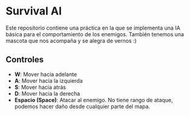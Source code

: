 # Survival AI

Este repositorio contiene una práctica en la que se implementa una IA básica para el comportamiento de los enemigos.
También tenemos una mascota que nos acompaña y se alegra de vernos :)

## Controles

- **W**: Mover hacia adelante
- **A**: Mover hacia la izquierda
- **S**: Mover hacia atrás
- **D**: Mover hacia la derecha
- **Espacio (Space)**: Atacar al enemigo. No tiene rango de ataque, podemos hacer daño desde cualquier parte del mapa.
